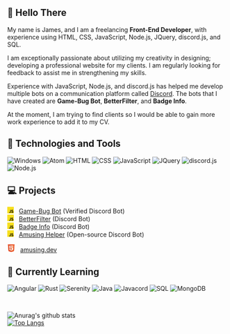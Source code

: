 ## 👋 Hello There

My name is James, and I am a freelancing **Front-End Developer**, with experience using HTML, CSS, JavaScript, Node.js, JQuery, discord.js, and SQL.

I am exceptionally passionate about utilizing my creativity in designing; developing a professional website for my clients. I am regularly looking for feedback to assist me in strengthening my skills.

Experience with JavaScript, Node.js, and discord.js has helped me develop multiple bots on a communication platform called [Discord](https://discord.com/). The bots that I have created are **Game-Bug Bot**, **BetterFilter**, and **Badge Info**.

At the moment, I am trying to find clients so I would be able to gain more work experience to add it to my CV.

## 🔧 Technologies and Tools

<img src="https://img.shields.io/badge/OS-Windows-blue?style=for-the-badge" alt="Windows"> <img src="https://img.shields.io/badge/Editor-Atom-green?style=for-the-badge" alt="Atom"> <img src="https://img.shields.io/badge/Code-HTML-red?style=for-the-badge" alt="HTML"> <img src="https://img.shields.io/badge/Code-CSS-blue?style=for-the-badge" alt="CSS"> <img src="https://img.shields.io/badge/Code-JavaScript-yellow?style=for-the-badge" alt="JavaScript"> <img src="https://img.shields.io/badge/Library-JQuery-yellow?style=for-the-badge" alt="JQuery"> <img src="https://img.shields.io/badge/Library-discord.js-yellow?style=for-the-badge" alt="discord.js"> <img src="https://img.shields.io/badge/Runtime-Node.js-green?style=for-the-badge" alt="Node.js">

## 💻 Projects

<img src="https://github.com/AmusingDev/AmusingDev/blob/main/images/js.png?raw=true" width="15px" height="15px" alt="js-icon"> &nbsp; [Game-Bug Bot](https://github.com/AmusingDev/Game-Bug-Bot) (Verified Discord Bot) <br>
<img src="https://github.com/AmusingDev/AmusingDev/blob/main/images/js.png?raw=true" width="15px" height="15px" alt="js-icon"> &nbsp; [BetterFilter](https://github.com/AmusingDev/BetterFilter) (Discord Bot) <br>
<img src="https://github.com/AmusingDev/AmusingDev/blob/main/images/js.png?raw=true" width="15px" height="15px" alt="js-icon"> &nbsp; [Badge Info](https://github.com/AmusingDev/Badge-Info) (Discord Bot) <br>
<img src="https://github.com/AmusingDev/AmusingDev/blob/main/images/js.png?raw=true" width="15px" height="15px" alt="js-icon"> &nbsp; [Amusing Helper](https://github.com/AmusingDev/Amusing-Helper) (Open-source Discord Bot)

<img src="https://github.com/AmusingDev/AmusingDev/blob/main/images/html.png?raw=true" width="18px" height="18px" alt="js-icon"> &nbsp; [amusing.dev](https://amusing.dev)

## 📖 Currently Learning

<img src="https://img.shields.io/badge/Framework-Angular-red?style=for-the-badge" alt="Angular"> <img src="https://img.shields.io/badge/Code-Rust-brown?style=for-the-badge" alt="Rust"> <img src="https://img.shields.io/badge/Library-Serenity-brown?style=for-the-badge" alt="Serenity"> <img src="https://img.shields.io/badge/Code-Java-orange?style=for-the-badge" alt="Java"> <img src="https://img.shields.io/badge/Library-Javacord-orange?style=for-the-badge" alt="Javacord"> <img src="https://img.shields.io/badge/Code-SQL-blue?style=for-the-badge" alt="SQL"> <img src="https://img.shields.io/badge/Database-MongoDB-green?style=for-the-badge" alt="MongoDB">

<br>

![Anurag's github stats](https://github-readme-stats.vercel.app/api?username=amusingdev&show_icons=true&theme=vision-friendly-dark&hide_border=true&count_private=true&include_all_commits=true)
<br>
[![Top Langs](https://github-readme-stats.vercel.app/api/top-langs/?username=amusingdev&theme=vision-friendly-dark&layout=default&hide_border=true&card_width=495px)](https://github.com/amusingdev)
